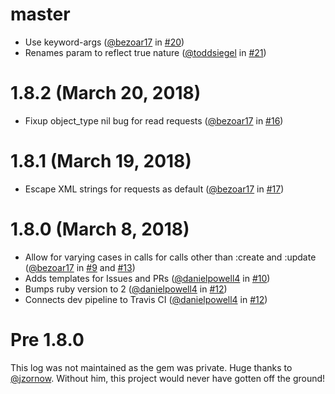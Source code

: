 # master

* Use keyword-args ([@bezoar17](https://github.com/bezoar17) in [#20](https://github.com/privateprep/intacct-ruby/pull/20))
* Renames param to reflect true nature ([@toddsiegel](https://github.com/toddsiegel) in [#21](https://github.com/privateprep/intacct-ruby/pull/21))

# 1.8.2 (March 20, 2018)

* Fixup object_type nil bug for read requests ([@bezoar17](https://github.com/bezoar17) in [#16](https://github.com/privateprep/intacct-ruby/pull/16))

# 1.8.1 (March 19, 2018)

* Escape XML strings for requests as default ([@bezoar17](https://github.com/bezoar17) in [#17](https://github.com/privateprep/intacct-ruby/pull/17))

# 1.8.0 (March 8, 2018)

* Allow for varying cases in calls for calls other than :create and :update ([@bezoar17](https://github.com/bezoar17) in [#9](https://github.com/privateprep/intacct-ruby/pull/9) and [#13](https://github.com/privateprep/intacct-ruby/pull/13))
* Adds templates for Issues and PRs ([@danielpowell4](https://github.com/danielpowell4) in [#10](https://github.com/privateprep/intacct-ruby/pull/10))
* Bumps ruby version to 2 ([@danielpowell4](https://github.com/danielpowell4) in [#12](https://github.com/privateprep/intacct-ruby/pull/12))
* Connects dev pipeline to Travis CI ([@danielpowell4](https://github.com/danielpowell4) in [#12](https://github.com/privateprep/intacct-ruby/pull/12))

# Pre 1.8.0

This log was not maintained as the gem was private.
Huge thanks to [@jzornow](https://github.com/jzornow). Without him, this project would never have gotten off the ground!
